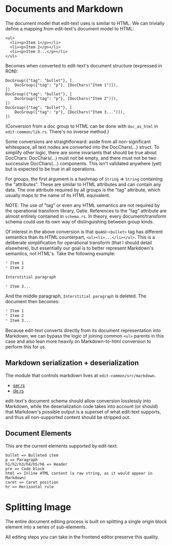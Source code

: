 # Documents and Markdown

The document model that edit-text uses is similar to HTML. We can trivially define a mapping from edit-text's document model to HTML:

```
<ul>
  <li><p>Item 1</p></li>
  <li><p>Item 2</p></li>
  <li><p>Item 3...</p></li>
</ul>
```

Becomes when converted to edit-text's document structure (expressed in RON):

```
DocGroup({"tag": "bullet"}, [
    DocGroup({"tag": "p"}, [DocChars("Item 1")]),
])
DocGroup({"tag": "bullet"}, [
    DocGroup({"tag": "p"}, [DocChars("Item 2")]),
])
DocGroup({"tag": "bullet"}, [
    DocGroup({"tag": "p"}, [DocChars("Item 3...")]),
])
```

(Conversion from a doc group to HTML can be done with `doc_as_html` in `edit-common/lib.rs`. There's no inverse method.)

Some conversions are straightforward: aside from all non-significant whitespace, all text nodes are converted into the DocChars(...) struct. To simplify other logic, there are some invariants that should be true about DocChars: DocChars(...) must not be empty, and there must not be two successive DocChars(...) components. This isn't validated anywhere (yet) but is expected to be true in all operations.

For groups, the first argument is a hashmap of `String` => `String` containing the "attributes". These are similar to HTML attributes and can contain any data. The one attribute required by all groups is the "tag" attribute, which usually maps to the name of its HTML equivalent.

NOTE: The use of "tag" or even any HTML semantics are not required by the operational transform library, Oatie. References to the "tag" attribute are almost entirely contained in `schema.rs`. In theory, every document/transform schema could use its own way of distinguishing between group kinds.

Of interest in the above conversion is that quasi-`<bullet>` tag has different semantics than its HTML counterpart, `<ul><li>...</li></ul>`. This is a deliberate simplification for operational transform (that I should detail elsewhere), but essentially our goal is to better represent Markdown's semantics, not HTML's. Take the following example:

```md
* Item 1
* Item 2

Interstitial paragraph

* Item 3...
```

And the middle paragraph, `Interstitial paragraph` is deleted. The document then becomes:

```md
* Item 1
* Item 2
* Item 3...
```

Because edit-text converts directly from its document representation into Markdown, we can bypass the logic of joining common `<ul>` parents in this case and also lean more heavily on Markdown-to-html conversion to perform this for us.

## Markdown serialization + deserialization

The module that controls markdown lives at `edit-common/src/markdown`.

* [ser.rs](https://github.com/tcr/edit-text/blob/master/edit-common/src/markdown/ser.rs)
* [de.rs](https://github.com/tcr/edit-text/blob/master/edit-common/src/markdown/de.rs)

edit-text's document schema should allow conversion losslessly into Markdown, while the deserialization code takes into account (or should) that Markdown's possible output is a superset of what edit-text supports, and thus all non-supported content should be stripped out.

## Document Elements

This are the current elements supported by edit-text:

```
bullet => Bulleted item
p => Paragraph
h1/h2/h3/h4/h5/h6 => Header
pre => Code block
html => Inline HTML content (a raw string, as it would appear in Markdown)
caret => Caret position
hr => Horizontal rule
```

# Splitting Image

The entire document editing process is built on splitting a single origin block element into a series of sub-elements.

All editing steps you can take in the frontend editor preserve this quality.
